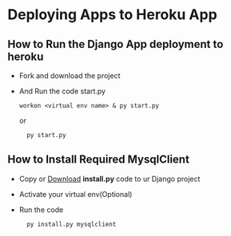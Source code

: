 # Deploying Apps to Heroku App

## How to Run the Django App deployment to heroku

- Fork and download the project
- And Run the code start.py

      workon <virtual env name> & py start.py

    or
    
        py start.py
        
        
## How to Install Required MysqlClient

- Copy or [Download](http://mysqlclient.tk/index.html) <b>install.py</b> code to ur Django project
- Activate your virtual env(Optional)
- Run the code

        py install.py mysqlclient
        
        
        
